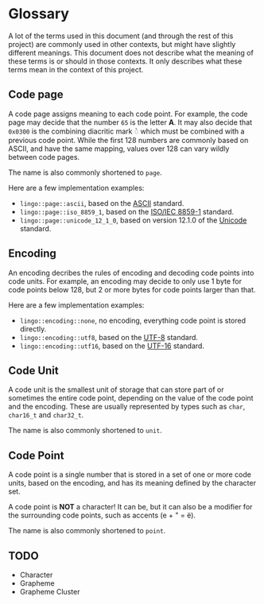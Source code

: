 # Glossary

A lot of the terms used in this document (and through the rest of this project) are commonly used in other contexts, but might have slightly different meanings. This document does not describe what the meaning of these terms is or should in those contexts. It only describes what these terms mean in the context of this project.

## Code page
A code page assigns meaning to each code point. For example, the code page may decide that the number `65` is the letter **A**. It may also decide that `0x0300` is the combining diacritic mark ◌̀  which must be combined with a previous code point. While the first 128 numbers are commonly based on ASCII, and have the same mapping, values over 128 can vary wildly between code pages.

The name is also commonly shortened to `page`.

Here are a few implementation examples:

* `lingo::page::ascii`, based on the [ASCII](https://en.wikipedia.org/wiki/ASCII) standard.
* `lingo::page::iso_8859_1`, based on the [ISO/IEC 8859-1](https://en.wikipedia.org/wiki/ISO/IEC_8859-1) standard.
* `lingo::page::unicode_12_1_0`, based on version 12.1.0 of the [Unicode](https://en.wikipedia.org/wiki/Unicode) standard.

## Encoding
An encoding decribes the rules of encoding and decoding code points into code units. For example, an encoding may decide to only use 1 byte for code points below 128, but 2 or more bytes for code points larger than that.

Here are a few implementation examples:

* `lingo::encoding::none`, no encoding, everything code point is stored directly.
* `lingo::encoding::utf8`, based on the [UTF-8](https://en.wikipedia.org/wiki/UTF-8) standard.
* `lingo::encoding::utf16`, based on the [UTF-16](https://en.wikipedia.org/wiki/UTF-16) standard.


## Code Unit
A code unit is the smallest unit of storage that can store part of or sometimes the entire code point, depending on the value of the code point and the encoding. These are usually represented by types such as `char`, `char16_t` and `char32_t`.

The name is also commonly shortened to `unit`.

## Code Point
A code point is a single number that is stored in a set of one or more code units, based on the encoding, and has its meaning defined by the character set.

A code point is **NOT** a character! It can be, but it can also be a modifier for the surrounding code points, such as accents (e + " = ë).

The name is also commonly shortened to `point`.

## TODO
* Character
* Grapheme
* Grapheme Cluster

